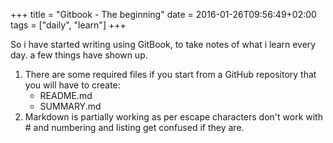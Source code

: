 +++
title = "Gitbook - The beginning"
date =  2016-01-26T09:56:49+02:00
tags = ["daily", "learn"]
+++

So i have started writing using GitBook, to take notes of what i learn every day. a few things have shown up.
1. There are some required files if you start from a GitHub repository that you will have to create:
    * README.md
    * SUMMARY.md
2. Markdown is partially working as per escape characters don't work with # and numbering and listing get confused if they are.
